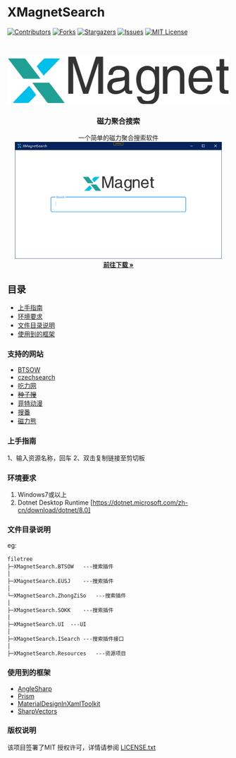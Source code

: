 

# XMagnetSearch


<!-- PROJECT SHIELDS -->

[![Contributors][contributors-shield]][contributors-url]
[![Forks][forks-shield]][forks-url]
[![Stargazers][stars-shield]][stars-url]
[![Issues][issues-shield]][issues-url]
[![MIT License][license-shield]][license-url]

<!-- PROJECT LOGO -->

<br />

<p align="center">
  <a href="https://github.com/fallingrust/XMagnetSearch/">
    <img src="images/logo.png" alt="Logo" width="519" height="110">
  </a>

<h3 align="center">磁力聚合搜索</h3>
  <p align="center">
    一个简单的磁力聚合搜索软件
    <br/>
    <img src="images/Snipaste_2023-12-07_17-59-40.png" alt="UI" width="470" height="265">
    <br />     
    <a href="https://github.com/fallingrust/XMagnetSearch/releases"><strong>前往下载 »</strong></a>
    <br />   
  </p>
</p>

## 目录

- [上手指南](#上手指南)
- [环境要求](#环境要求)
- [文件目录说明](#文件目录说明)
- [使用到的框架](#使用到的框架)

### 支持的网站
- [BTSOW](https://btsow.motorcycles)
- [czechsearch](https://eusjdkws.lol)
- [吃力网](https://11h.sokk24.buzz)
- [~~种子搜~~](https://m.zhongziso365.xyz)
- [菲特动漫](https://fitacg.com)
- [搜番](https://ae.sefan.cc/)
- [磁力熊](https://www.cilixiong.com/)
### 上手指南

1、输入资源名称，回车
2、双击复制链接至剪切板

### 环境要求

1. Windows7或以上
2. Dotnet Desktop Runtime [https://dotnet.microsoft.com/zh-cn/download/dotnet/8.0]

### 文件目录说明

eg:

```
filetree 
├─XMagnetSearch.BTSOW	---搜索插件
│
├─XMagnetSearch.EUSJ	---搜索插件
│ 
└─XMagnetSearch.ZhongZiSo	---搜索插件
│
├─XMagnetSearch.SOKK	---搜索插件
│
├─XMagnetSearch.UI	---UI
│
├─XMagnetSearch.ISearch	---搜索插件接口
│
├─XMagnetSearch.Resources	---资源项目

```

### 使用到的框架

- [AngleSharp](https://github.com/AngleSharp/AngleSharp)
- [Prism](https://github.com/PrismLibrary/Prism)
- [MaterialDesignInXamlToolkit](https://github.com/MaterialDesignInXAML/MaterialDesignInXamlToolkit)
- [SharpVectors](https://github.com/ElinamLLC/SharpVectors)

  
### 版权说明

该项目签署了MIT 授权许可，详情请参阅 [LICENSE.txt](https://github.com/fallingrust/XMagnetSearch/LICENSE.txt)
<!-- links -->
[your-project-path]:fallingrust/XMagnetSearch
[contributors-shield]: https://img.shields.io/github/contributors/fallingrust/XMagnetSearch.svg?style=flat-square
[contributors-url]: https://github.com/fallingrust/XMagnetSearch/graphs/contributors
[forks-shield]: https://img.shields.io/github/forks/fallingrust/XMagnetSearch.svg?style=flat-square
[forks-url]: https://github.com/fallingrust/XMagnetSearch/network/members
[stars-shield]: https://img.shields.io/github/stars/fallingrust/XMagnetSearch.svg?style=flat-square
[stars-url]: https://github.com/fallingrust/XMagnetSearch/stargazers
[issues-shield]: https://img.shields.io/github/issues/fallingrust/XMagnetSearch.svg?style=flat-square
[issues-url]: https://img.shields.io/github/issues/fallingrust/XMagnetSearch.svg
[license-shield]: https://img.shields.io/github/license/fallingrust/XMagnetSearch.svg?style=flat-square
[license-url]: https://github.com/fallingrust/XMagnetSearch/blob/master/LICENSE.txt


